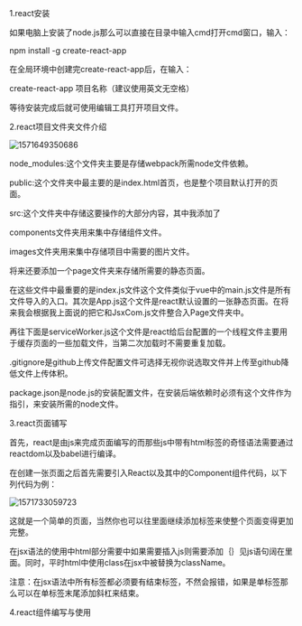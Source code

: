 1.react安装

如果电脑上安装了node.js那么可以直接在目录中输入cmd打开cmd窗口，输入：

npm install -g create-react-app

在全局环境中创建完create-react-app后，在输入：

create-react-app 项目名称（建议使用英文无空格）

等待安装完成后就可使用编辑工具打开项目文件。

2.react项目文件夹文件介绍

![1571649350686](C:\Users\john\AppData\Roaming\Typora\typora-user-images\1571649350686.png)

node_modules:这个文件夹主要是存储webpack所需node文件依赖。

public:这个文件夹中最主要的是index.html首页，也是整个项目默认打开的页面。

src:这个文件夹中存储这要操作的大部分内容，其中我添加了

components文件夹用来集中存储组件文件。

images文件夹用来集中存储项目中需要的图片文件。

将来还要添加一个page文件夹来存储所需要的静态页面。

在这些文件中最重要的是index.js文件这个文件类似于vue中的main.js文件是所有文件导入的入口。其次是App.js这个文件是react默认设置的一张静态页面。在将来我会根据我上面说的把它和JsxCom.js文件整合入Page文件夹中。

再往下面是serviceWorker.js这个文件是react给后台配置的一个线程文件主要用于缓存页面的一些加载文件，当第二次加载时不需要重复加载。

.gitignore是github上传文件配置文件可选择无视你说选取文件并上传至github降低文件上传体积。

package.json是node.js的安装配置文件，在安装后端依赖时必须有这个文件作为指引，来安装所需的node文件。

3.react页面铺写

首先，react是由js来完成页面编写的而那些js中带有html标签的奇怪语法需要通过reactdom以及babel进行编译。

在创建一张页面之后首先需要引入React以及其中的Component组件代码，以下列代码为例：

![1571733059723](C:\Users\john\AppData\Roaming\Typora\typora-user-images\1571733059723.png)

这就是一个简单的页面，当然你也可以往里面继续添加标签来使整个页面变得更加完整。

在jsx语法的使用中html部分需要中如果需要插入js则需要添加｛｝见js语句阔在里面。同时，平时html中使用class在jsx中被替换为className。

注意：在jsx语法中所有标签都必须要有结束标签，不然会报错，如果是单标签那么可以在单标签末尾添加斜杠<a/>来结束。

4.react组件编写与使用

